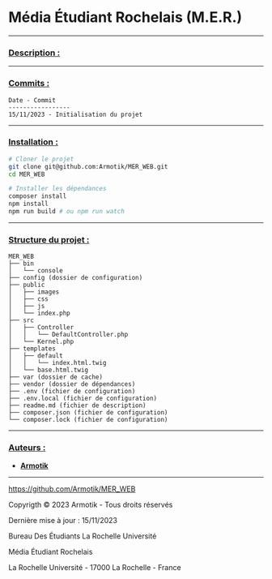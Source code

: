 # Média Étudiant Rochelais (M.E.R.)

---

### <ins>**Description :**</ins>

---

### <ins>**Commits :**</ins>

```
Date - Commit
-----------------
15/11/2023 - Initialisation du projet
```

---

### <ins>**Installation :**</ins>

```bash
# Cloner le projet
git clone git@github.com:Armotik/MER_WEB.git
cd MER_WEB

# Installer les dépendances
composer install
npm install
npm run build # ou npm run watch
```

---

### <ins>**Structure du projet :**</ins>

```
MER_WEB
├── bin
│   └── console
├── config (dossier de configuration)
├── public
│   ├── images
│   ├── css
│   ├── js
│   └── index.php
├── src
│   ├── Controller
│   │   └── DefaultController.php
│   └── Kernel.php
├── templates
│   ├── default
│   │   └── index.html.twig
│   └── base.html.twig
├── var (dossier de cache)
├── vendor (dossier de dépendances)
├── .env (fichier de configuration)
├── .env.local (fichier de configuration)
├── readme.md (fichier de description)
├── composer.json (fichier de configuration)
└── composer.lock (fichier de configuration)
```

---

### <ins>**Auteurs :**</ins>

-   [**Armotik**](github.com/Armotik)

---

https://github.com/Armotik/MER_WEB

Copyrigth © 2023 Armotik - Tous droits réservés

Dernière mise à jour : 15/11/2023

Bureau Des Étudiants La Rochelle Université

Média Étudiant Rochelais

La Rochelle Université - 17000 La Rochelle - France